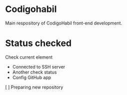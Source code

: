# Codigohabil
Main respository of CodigoHabil front-end development.

# Status checked
Check current element

- Connected to SSH server
- Another check status
- Config GitHub app

[ ] Preparing new repository
